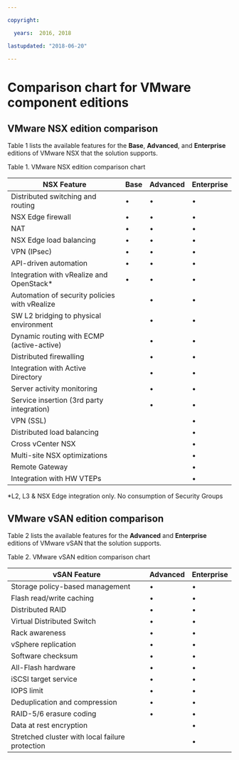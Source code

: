 ```yaml
---

copyright:

  years:  2016, 2018

lastupdated: "2018-06-20"

---
```


# Comparison chart for VMware component editions

## VMware NSX edition comparison

Table 1 lists the available features for the **Base**, **Advanced**, and **Enterprise** editions of VMware NSX that the solution supports.

Table 1. VMware NSX edition comparison chart

| NSX Feature                                   | Base | Advanced | Enterprise |
|-----------------------------------------------|------|----------|------------|
| Distributed switching and routing             | •    | •        | •          |
| NSX Edge firewall                             | •    | •        | •          |
| NAT                                           | •    | •        | •          |
| NSX Edge load balancing                       | •    | •        | •          |
| VPN (IPsec)                                   | •    | •        | •          |
| API-driven automation                         | •    | •        | •          |
| Integration with vRealize and OpenStack\*     | •    | •        | •          |
| Automation of security policies with vRealize |      | •        | •          |
| SW L2 bridging to physical environment        |      | •        | •          |
| Dynamic routing with ECMP (active-active)     |      | •        | •          |
| Distributed firewalling                       |      | •        | •          |
| Integration with Active Directory             |      | •        | •          |
| Server activity monitoring                    |      | •        | •          |
| Service insertion (3rd party integration)     |      | •        | •          |
| VPN (SSL)                                     |      |          | •          |
| Distributed load balancing                    |      |          | •          |
| Cross vCenter NSX                             |      |          | •          |
| Multi-site NSX optimizations                  |      |          | •          |
| Remote Gateway                                |      |          | •          |
| Integration with HW VTEPs                     |      |          | •          |
\*L2, L3 & NSX Edge integration only. No consumption of Security Groups

## VMware vSAN edition comparison

Table 2 lists the available features for the **Advanced** and **Enterprise** editions of VMware vSAN that the solution supports.

Table 2. VMware vSAN edition comparison chart

| vSAN Feature                                    | Advanced | Enterprise |
|-------------------------------------------------|----------|------------|
| Storage policy-based management                 | •        | •          |
| Flash read/write caching                        | •        | •          |
| Distributed RAID                                | •        | •          |
| Virtual Distributed Switch                      | •        | •          |
| Rack awareness                                  | •        | •          |
| vSphere replication                             | •        | •          |
| Software checksum                               | •        | •          |
| All-Flash hardware                              | •        | •          |
| iSCSI target service                            | •        | •          |
| IOPS limit                                      | •        | •          |
| Deduplication and compression                   | •        | •          |
| RAID-5/6 erasure coding                         | •        | •          |
| Data at rest encryption                         |          | •          |
| Stretched cluster with local failure protection |          | •          |
